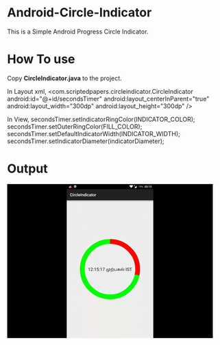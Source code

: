 # **Android-Circle-Indicator**
This is a Simple Android Progress Circle Indicator.

# **How To use**
Copy **CircleIndicator.java** to the project.

In Layout xml,
            <com.scriptedpapers.circleindicator.CircleIndicator
                android:id="@+id/secondsTimer"
                android:layout_centerInParent="true"
                android:layout_width="300dp"
                android:layout_height="300dp" />

In View,
            secondsTimer.setIndicatorRingColor(INDICATOR_COLOR);
            secondsTimer.setOuterRingColor(FILL_COLOR);
            secondsTimer.setDefaultIndicatorWidth(INDICATOR_WIDTH);
            secondsTimer.setIndicatorDiameter(indicatorDiameter);

# **Output**
![alt tag](https://github.com/maheswaranapk/Android-Circle-Indicator/blob/master/sample/CircleindicatorSample.gif)

